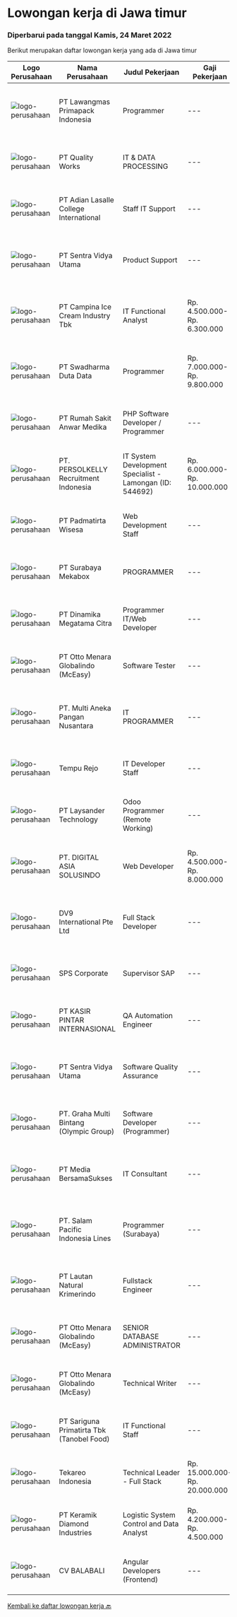 
  # Lowongan kerja di Jawa timur

  ### Diperbarui pada tanggal Kamis, 24 Maret 2022

  Berikut merupakan daftar lowongan kerja yang ada di Jawa timur

  |Logo Perusahaan | Nama Perusahaan | Judul Pekerjaan | Gaji Pekerjaan | Lokasi | Deskripsi | Tanggal diunggah | Pranala |
  | -------------- | --------------- | --------------- | --------- | --------- | -------------- | ------- | ----------- |
  |![logo-perusahaan](https://image-service-cdn.seek.com.au/1b2da51c779de04afc91f962530d97804415fef4/ee4dce1061f3f616224767ad58cb2fc751b8d2dc)|PT Lawangmas Primapack Indonesia|Programmer|---|Jawa Timur|Programmer Pendidikan min S1 Informatika Usia 22-28 tahun Memiliki kompetensi dalam data base programming Memiliki pengalaman dalam networking dan...|Rabu, 23 Maret 2022|https://www.jobstreet.co.id/id/job/programmer-3820133?token=0~ad17425d-c22c-4c92-b0a3-1bfc0a7da5a3&sectionRank=1&jobId=jobstreet-id-job-3820133|
|![logo-perusahaan](https://image-service-cdn.seek.com.au/7ded5d57adcb691632d97f6ae372c161bea3a234/ee4dce1061f3f616224767ad58cb2fc751b8d2dc)|PT Quality Works|IT & DATA PROCESSING|---|Jawa Timur|A European owned company located in Lamongan invites qualified candidates to apply for the following position :IT &amp; DATA PROCESSINGResponsibility:...|Rabu, 23 Maret 2022|https://www.jobstreet.co.id/id/job/it-data-processing-3831358?token=0~ad17425d-c22c-4c92-b0a3-1bfc0a7da5a3&sectionRank=2&jobId=jobstreet-id-job-3831358|
|![logo-perusahaan](https://image-service-cdn.seek.com.au/bde00bc0f8e27f68fe2820929ee7e2dc9bd7cf3a/ee4dce1061f3f616224767ad58cb2fc751b8d2dc)|PT Adian Lasalle College International|Staff IT Support|---|Jawa Timur|1. Bachelor's degree in Information Technology2. at least 3 years of experience in the same field3. Work Location : SurabayaSkills :1. IT Service...|Selasa, 22 Maret 2022|https://www.jobstreet.co.id/id/job/staff-it-support-3829844?token=0~ad17425d-c22c-4c92-b0a3-1bfc0a7da5a3&sectionRank=3&jobId=jobstreet-id-job-3829844|
|![logo-perusahaan](https://image-service-cdn.seek.com.au/89a4b4d8e6af0c01c230c2b1f638fbea996731cb/ee4dce1061f3f616224767ad58cb2fc751b8d2dc)|PT Sentra Vidya Utama|Product Support|---|Surabaya|Melakukan migrasi dan mengevaluasi data Membuat report hasil analisa dan hasil migrasi data Melakukan instalasi/setting aplikasi Melakukan analisa...|Rabu, 23 Maret 2022|https://www.jobstreet.co.id/id/job/product-support-3819630?token=0~ad17425d-c22c-4c92-b0a3-1bfc0a7da5a3&sectionRank=4&jobId=jobstreet-id-job-3819630|
|![logo-perusahaan](https://image-service-cdn.seek.com.au/02e37657541aed9baae650f34c6d444e4ff9a97b/ee4dce1061f3f616224767ad58cb2fc751b8d2dc)|PT Campina Ice Cream Industry Tbk|IT Functional Analyst|Rp. 4.500.000-Rp. 6.300.000|Surabaya|Lulusan S1 Informatika / Teknologi Informasi Memiliki pengalaman minimal 3 tahun dibidang keuangan perusahaan Mampu berpikir logis, memiliki kemampuan...|Rabu, 23 Maret 2022|https://www.jobstreet.co.id/id/job/it-functional-analyst-3830913?token=0~ad17425d-c22c-4c92-b0a3-1bfc0a7da5a3&sectionRank=5&jobId=jobstreet-id-job-3830913|
|![logo-perusahaan](https://image-service-cdn.seek.com.au/e55e3708620a7ff5e7da329d1725ee01ed113417/ee4dce1061f3f616224767ad58cb2fc751b8d2dc)|PT Swadharma Duta Data|Programmer|Rp. 7.000.000-Rp. 9.800.000|Jakarta Raya|Minimal 2 Tahun pengalaman sebagai programmer Menguasai Konsep RDBMS (Relational Database Management System) Memahami Konsep Full Stack Programmig...|Rabu, 23 Maret 2022|https://www.jobstreet.co.id/id/job/programmer-3813099?token=0~ad17425d-c22c-4c92-b0a3-1bfc0a7da5a3&sectionRank=6&jobId=jobstreet-id-job-3813099|
|![logo-perusahaan](https://image-service-cdn.seek.com.au/3a6c2b428606f5e003e4942f9212030098d2ff6b/ee4dce1061f3f616224767ad58cb2fc751b8d2dc)|PT Rumah Sakit Anwar Medika|PHP Software Developer / Programmer|---|Sidoarjo|1. Mahir pemrograman PHP dan menguasai framework Laravel &amp; CodeIgniter2. Menguasai database Postgresql dan mySQL3. Menyertakan link github source...|Kamis, 24 Maret 2022|https://www.jobstreet.co.id/id/job/php-software-developer-programmer-3831668?token=0~ad17425d-c22c-4c92-b0a3-1bfc0a7da5a3&sectionRank=7&jobId=jobstreet-id-job-3831668|
|![logo-perusahaan](https://image-service-cdn.seek.com.au/a778cc2d537d275f0abc3d64068f14c4c640057e/ee4dce1061f3f616224767ad58cb2fc751b8d2dc)|PT. PERSOLKELLY Recruitment Indonesia|IT System Development Specialist - Lamongan (ID: 544692)|Rp. 6.000.000-Rp. 10.000.000|Jawa Timur|PERSOLKELLY is one of the largest recruitment firms in Asia Pacific providing clients with comprehensive end-to-end workforce solutions, enabling us...|Senin, 21 Maret 2022|https://www.jobstreet.co.id/id/job/it-system-development-specialist-lamongan-id%3A-544692-3828533?token=0~ad17425d-c22c-4c92-b0a3-1bfc0a7da5a3&sectionRank=8&jobId=jobstreet-id-job-3828533|
|![logo-perusahaan](https://image-service-cdn.seek.com.au/6e9a55da35db3fc03b2a1540fd4fcbf3df04913c/ee4dce1061f3f616224767ad58cb2fc751b8d2dc)|PT Padmatirta Wisesa|Web Development Staff|---|Surabaya|Job Description : Participate in all aspects of web applications development life-cycle (developing, debugging, testing, deployment and maintenance)...|Rabu, 23 Maret 2022|https://www.jobstreet.co.id/id/job/web-development-staff-3830536?token=0~ad17425d-c22c-4c92-b0a3-1bfc0a7da5a3&sectionRank=9&jobId=jobstreet-id-job-3830536|
|![logo-perusahaan](https://image-service-cdn.seek.com.au/8c94f1ed2bd54b4f96c53d0e370cde5d8db91d21/ee4dce1061f3f616224767ad58cb2fc751b8d2dc)|PT Surabaya Mekabox|PROGRAMMER|---|Gresik|KUALIFIKASI Pendidikan minimal D3/S1 Informatika / Komputer./ sederajat Berpengalaman di bidang programming minimal 2 tahun Memiliki komunikasi yang...|Rabu, 23 Maret 2022|https://www.jobstreet.co.id/id/job/programmer-3813748?token=0~ad17425d-c22c-4c92-b0a3-1bfc0a7da5a3&sectionRank=10&jobId=jobstreet-id-job-3813748|
|![logo-perusahaan](https://image-service-cdn.seek.com.au/2bca4fae223c3ff5e2a7e3a922f50a1fd8915c52/ee4dce1061f3f616224767ad58cb2fc751b8d2dc)|PT Dinamika Megatama Citra|Programmer IT/Web Developer|---|Jawa Timur|Kualifikasi: Pendidikan D3/S1 Jurusan Teknik komputer IT &amp; Mekatronika (diutamakan dalam bidang Web Developer) Usia maksimal 29 tahun Memiliki...|Rabu, 23 Maret 2022|https://www.jobstreet.co.id/id/job/programmer-it-web-developer-3819617?token=0~ad17425d-c22c-4c92-b0a3-1bfc0a7da5a3&sectionRank=11&jobId=jobstreet-id-job-3819617|
|![logo-perusahaan](https://image-service-cdn.seek.com.au/f315f0c605a36ea3a033e6abb5c67515d4b00ff5/ee4dce1061f3f616224767ad58cb2fc751b8d2dc)|PT Otto Menara Globalindo (McEasy)|Software Tester|---|Surabaya|McEasy, Indonesia’s leading web and mobile logistic system, is looking for a Software Quality Assurance Specialist to join our ever-growing team.Job...|Rabu, 23 Maret 2022|https://www.jobstreet.co.id/id/job/software-tester-3819778?token=0~ad17425d-c22c-4c92-b0a3-1bfc0a7da5a3&sectionRank=12&jobId=jobstreet-id-job-3819778|
|![logo-perusahaan](https://image-service-cdn.seek.com.au/7683c282b3cffe618a9c0beacd511f2b758d3b15/ee4dce1061f3f616224767ad58cb2fc751b8d2dc)|PT. Multi Aneka Pangan Nusantara|IT PROGRAMMER|---|Surabaya|DESKRIPSI PEKERJAAN: Membuat aplikasi Web/Mobile/Desktop sesuai dengan kebutuhan Perusahaan. Menganalisa kebutuhan Perusahaan dan menerapkannya pada...|Selasa, 22 Maret 2022|https://www.jobstreet.co.id/id/job/it-programmer-3829459?token=0~ad17425d-c22c-4c92-b0a3-1bfc0a7da5a3&sectionRank=13&jobId=jobstreet-id-job-3829459|
|![logo-perusahaan](https://image-service-cdn.seek.com.au/8932e17cb34d89f6929d34387320dc9282a595ab/ee4dce1061f3f616224767ad58cb2fc751b8d2dc)|Tempu Rejo|IT Developer Staff|---|Jember|Participate in the entire application lifecycle, focusing on coding and debugging. Write clean code to develop functional web or mobile applications....|Rabu, 23 Maret 2022|https://www.jobstreet.co.id/id/job/it-developer-staff-3819914?token=0~ad17425d-c22c-4c92-b0a3-1bfc0a7da5a3&sectionRank=14&jobId=jobstreet-id-job-3819914|
|![logo-perusahaan](https://image-service-cdn.seek.com.au/188a74a077f27d8848c0d2064a064a4fe1c3bbf1/ee4dce1061f3f616224767ad58cb2fc751b8d2dc)|PT Laysander Technology|Odoo Programmer (Remote Working)|---|Jawa Barat|Remote Working / Work From HomeSuka Coding, User Friendly Oriented, Develop Program yang berdampak bagi orang banyak?Jadilah Odoo Developer di...|Rabu, 23 Maret 2022|https://www.jobstreet.co.id/id/job/odoo-programmer-remote-working-3813507?token=0~ad17425d-c22c-4c92-b0a3-1bfc0a7da5a3&sectionRank=15&jobId=jobstreet-id-job-3813507|
|![logo-perusahaan](https://image-service-cdn.seek.com.au/c46a7338cac51e8b3939ecbd0e19de767209e6c9/ee4dce1061f3f616224767ad58cb2fc751b8d2dc)|PT. DIGITAL ASIA SOLUSINDO|Web Developer|Rp. 4.500.000-Rp. 8.000.000|Surabaya|Web Developer Deskripsi pekerjaan:  Membuat sebuah website yang responsif dengan atau tanpa framework (Vue.JS). Mengerjakan Memberikan technical...|Rabu, 23 Maret 2022|https://www.jobstreet.co.id/id/job/web-developer-3830585?token=0~ad17425d-c22c-4c92-b0a3-1bfc0a7da5a3&sectionRank=16&jobId=jobstreet-id-job-3830585|
|![logo-perusahaan](https://image-service-cdn.seek.com.au/f6dfe35aa0ccc718674ee737b18909477fe452d8/ee4dce1061f3f616224767ad58cb2fc751b8d2dc)|DV9 International Pte Ltd|Full Stack Developer|---|Jawa Tengah|• Write high quality and maintainable code.• Experience in developing Laravel based web applications• Experience with MYSQL database• Experience with...|Rabu, 23 Maret 2022|https://www.jobstreet.co.id/id/job/full-stack-developer-9358887/origin/sg?token=0~ad17425d-c22c-4c92-b0a3-1bfc0a7da5a3&sectionRank=17&jobId=jobstreet-sg-job-9358887|
|![logo-perusahaan](https://image-service-cdn.seek.com.au/90208b51714b5282a3164e364050d6378dc44292/ee4dce1061f3f616224767ad58cb2fc751b8d2dc)|SPS Corporate|Supervisor SAP|---|Surabaya|Deskripsi Pekerjaan: Bertanggung jawab terhadap program SAP di perusahaan Memastikan user dapat menggunakan sistem  Kualifikasi : Jurusa Teknik...|Rabu, 23 Maret 2022|https://www.jobstreet.co.id/id/job/supervisor-sap-3830683?token=0~ad17425d-c22c-4c92-b0a3-1bfc0a7da5a3&sectionRank=18&jobId=jobstreet-id-job-3830683|
|![logo-perusahaan](https://image-service-cdn.seek.com.au/0361bae937596b43e3f2a473257008c2d4f70004/ee4dce1061f3f616224767ad58cb2fc751b8d2dc)|PT KASIR PINTAR INTERNASIONAL|QA Automation Engineer|---|Surabaya|Job Description Write scenario and script for automation testing in Kasir Pintar application (Native Mobile, Hybrid like Flutter, API, and Website)...|Rabu, 23 Maret 2022|https://www.jobstreet.co.id/id/job/qa-automation-engineer-3831284?token=0~ad17425d-c22c-4c92-b0a3-1bfc0a7da5a3&sectionRank=19&jobId=jobstreet-id-job-3831284|
|![logo-perusahaan](https://image-service-cdn.seek.com.au/89a4b4d8e6af0c01c230c2b1f638fbea996731cb/ee4dce1061f3f616224767ad58cb2fc751b8d2dc)|PT Sentra Vidya Utama|Software Quality Assurance|---|Surabaya|Review requirements, specifications, and technical design documents to provide timely and meaningful feedback Create detailed, comprehensive, and...|Rabu, 23 Maret 2022|https://www.jobstreet.co.id/id/job/software-quality-assurance-3819631?token=0~ad17425d-c22c-4c92-b0a3-1bfc0a7da5a3&sectionRank=20&jobId=jobstreet-id-job-3819631|
|![logo-perusahaan](https://image-service-cdn.seek.com.au/3ac46741f1617158eaa473b77b3b698a0c118f26/ee4dce1061f3f616224767ad58cb2fc751b8d2dc)|PT. Graha Multi Bintang (Olympic Group)|Software Developer (Programmer)|---|Surabaya|Kualifikasi: Pendidikan min. S1 Sistem Informasi / Teknik Informatika Pengalaman min. 2-3 tahun di bidang yang relevan, lebih disukai sebagai senior...|Rabu, 23 Maret 2022|https://www.jobstreet.co.id/id/job/software-developer-programmer-3830327?token=0~ad17425d-c22c-4c92-b0a3-1bfc0a7da5a3&sectionRank=21&jobId=jobstreet-id-job-3830327|
|![logo-perusahaan](https://image-service-cdn.seek.com.au/8d2d2785b86ba48017b00970a2f8cc91b0c53255/ee4dce1061f3f616224767ad58cb2fc751b8d2dc)|PT Media BersamaSukses|IT Consultant|---|Surabaya|Support sales dalam menggali kebutuhan customer (identifikasi, meng-analisa dan presentasi solusi) Membuat dan mempresentasikan solusi sesuai dengan...|Selasa, 22 Maret 2022|https://www.jobstreet.co.id/id/job/it-consultant-3804759?token=0~ad17425d-c22c-4c92-b0a3-1bfc0a7da5a3&sectionRank=22&jobId=jobstreet-id-job-3804759|
|![logo-perusahaan](https://image-service-cdn.seek.com.au/5540e9b59290cebacfff7858722d5ede593231d9/ee4dce1061f3f616224767ad58cb2fc751b8d2dc)|PT. Salam Pacific Indonesia Lines|Programmer (Surabaya)|---|Jawa Timur|Requirements: Candidate must possess at least a Bachelor's Degree, Master's Degree / Post Graduate Degree, Computer Science/Information Technology,...|Selasa, 22 Maret 2022|https://www.jobstreet.co.id/id/job/programmer-surabaya-3811536?token=0~ad17425d-c22c-4c92-b0a3-1bfc0a7da5a3&sectionRank=23&jobId=jobstreet-id-job-3811536|
|![logo-perusahaan](https://image-service-cdn.seek.com.au/b748981387a7675e8ba20c556661ea6420f5e17f/ee4dce1061f3f616224767ad58cb2fc751b8d2dc)|PT Lautan Natural Krimerindo|Fullstack Engineer|---|Mojokerto|Membangun aplikasi baik web maupun mobile (Android) untuk membantu data collection dan operasional perusahaan. Mengidentifikasi, mendesign, dan...|Selasa, 22 Maret 2022|https://www.jobstreet.co.id/id/job/fullstack-engineer-3810619?token=0~ad17425d-c22c-4c92-b0a3-1bfc0a7da5a3&sectionRank=24&jobId=jobstreet-id-job-3810619|
|![logo-perusahaan](https://image-service-cdn.seek.com.au/f315f0c605a36ea3a033e6abb5c67515d4b00ff5/ee4dce1061f3f616224767ad58cb2fc751b8d2dc)|PT Otto Menara Globalindo (McEasy)|SENIOR DATABASE ADMINISTRATOR|---|Surabaya|McEasy, Indonesia’s leading web and mobile logistic system, is looking for a Senior Database Administrator to join our ever-growing team.You will be...|Rabu, 23 Maret 2022|https://www.jobstreet.co.id/id/job/senior-database-administrator-3813085?token=0~ad17425d-c22c-4c92-b0a3-1bfc0a7da5a3&sectionRank=25&jobId=jobstreet-id-job-3813085|
|![logo-perusahaan](https://image-service-cdn.seek.com.au/f315f0c605a36ea3a033e6abb5c67515d4b00ff5/ee4dce1061f3f616224767ad58cb2fc751b8d2dc)|PT Otto Menara Globalindo (McEasy)|Technical Writer|---|Surabaya|McEasy is a startup company that provide an internet-based digital solution and GPS to asisst logistic companies manage their operational activities....|Rabu, 23 Maret 2022|https://www.jobstreet.co.id/id/job/technical-writer-3812163?token=0~ad17425d-c22c-4c92-b0a3-1bfc0a7da5a3&sectionRank=26&jobId=jobstreet-id-job-3812163|
|![logo-perusahaan](https://image-service-cdn.seek.com.au/4612f3a5fed5d41ab7f63faf2a09b8428ab4ec50/ee4dce1061f3f616224767ad58cb2fc751b8d2dc)|PT Sariguna Primatirta Tbk (Tanobel Food)|IT Functional Staff|---|Surabaya|You will responsible to carry out functional support tasks for the TIS system, the testing (UAT) process for system development according with the...|Senin, 21 Maret 2022|https://www.jobstreet.co.id/id/job/it-functional-staff-3827123?token=0~ad17425d-c22c-4c92-b0a3-1bfc0a7da5a3&sectionRank=27&jobId=jobstreet-id-job-3827123|
|![logo-perusahaan](https://image-service-cdn.seek.com.au/35671fb539bc12cd3e94bf9b1c094aa88fb61364/ee4dce1061f3f616224767ad58cb2fc751b8d2dc)|Tekareo Indonesia|Technical Leader - Full Stack|Rp. 15.000.000-Rp. 20.000.000|Yogyakarta|Responsibilities: Working closely with Product Leaders &amp; VP of Production. Gather user needs/information from Sales and Executives. Manage project...|Rabu, 23 Maret 2022|https://www.jobstreet.co.id/id/job/technical-leader-full-stack-3812909?token=0~ad17425d-c22c-4c92-b0a3-1bfc0a7da5a3&sectionRank=28&jobId=jobstreet-id-job-3812909|
|![logo-perusahaan](https://image-service-cdn.seek.com.au/f403c0bdd50d52762314864627a8b4a57f749860/ee4dce1061f3f616224767ad58cb2fc751b8d2dc)|PT Keramik Diamond Industries|Logistic System Control and Data Analyst|Rp. 4.200.000-Rp. 4.500.000|Gresik|Tugas : Support Program Barcode Lengkapi laporan dengan memasukkan informasi yang diminta. Kualifikasi: D3/ S1 Teknik Informatika/ Teknik KOmputer...|Senin, 21 Maret 2022|https://www.jobstreet.co.id/id/job/logistic-system-control-and-data-analyst-3827447?token=0~ad17425d-c22c-4c92-b0a3-1bfc0a7da5a3&sectionRank=29&jobId=jobstreet-id-job-3827447|
|![logo-perusahaan](https://image-service-cdn.seek.com.au/cf4d03df9bfd8d1cf47f32651a41f07269e49a8d/ee4dce1061f3f616224767ad58cb2fc751b8d2dc)|CV BALABALI|Angular Developers (Frontend)|---|Bali|We are looking for experienced Angular developers to join our team (mid to senior level).What you will be doing Coding high-quality web apps using...|Rabu, 23 Maret 2022|https://www.jobstreet.co.id/id/job/angular-developers-frontend-3812715?token=0~ad17425d-c22c-4c92-b0a3-1bfc0a7da5a3&sectionRank=30&jobId=jobstreet-id-job-3812715|


  [Kembali ke daftar lowongan kerja 🔙](../README.md#daftar-lowongan-kerja)
  